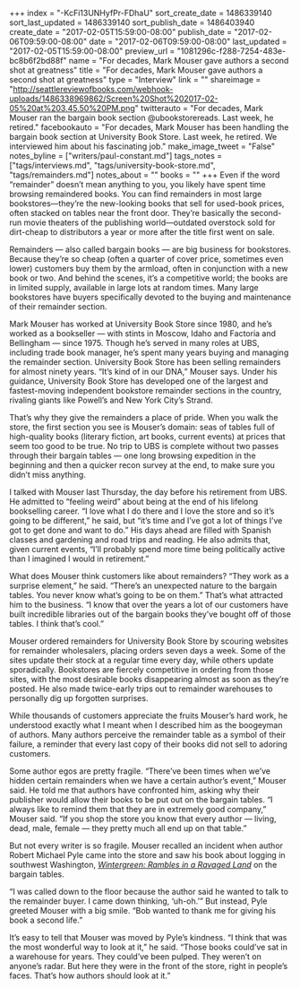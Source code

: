 +++
index = "-KcFi13UNHyfPr-FDhaU"
sort_create_date = 1486339140
sort_last_updated = 1486339140
sort_publish_date = 1486403940
create_date = "2017-02-05T15:59:00-08:00"
publish_date = "2017-02-06T09:59:00-08:00"
date = "2017-02-06T09:59:00-08:00"
last_updated = "2017-02-05T15:59:00-08:00"
preview_url = "1081296c-f288-7254-483e-bc8b6f2bd88f"
name = "For decades, Mark Mouser gave authors a second shot at greatness"
title = "For decades, Mark Mouser gave authors a second shot at greatness"
type = "Interview"
link = ""
shareimage = "http://seattlereviewofbooks.com/webhook-uploads/1486338969862/Screen%20Shot%202017-02-05%20at%203.45.50%20PM.png"
twitterauto = "For decades, Mark Mouser ran the bargain book section @ubookstorereads. Last week, he retired."
facebookauto = "For decades, Mark Mouser has been handling the bargain book section at University Book Store. Last week, he retired. We interviewed him about his fascinating job."
make_image_tweet = "False"
notes_byline = ["writers/paul-constant.md"]
tags_notes = ["tags/interviews.md", "tags/university-book-store.md", "tags/remainders.md"]
notes_about = ""
books = ""
+++
Even if the word “remainder” doesn’t mean anything to you, you likely have spent time browsing remaindered books. You can find remainders in most large bookstores—they’re the new-looking books that sell for used-book prices, often stacked on tables near the front door. They’re basically the second-run movie theaters of the publishing world—outdated overstock sold for dirt-cheap to distributors a year or more after the title first went on sale.

Remainders — also called bargain books — are big business for bookstores. Because they’re so cheap (often a quarter of cover price, sometimes even lower) customers buy them by the armload, often in conjunction with a new book or two. And behind the scenes, it’s a competitive world; the books are in limited supply, available in large lots at random times. Many large bookstores have buyers specifically devoted to the buying and maintenance of their remainder section.

Mark Mouser has worked at University Book Store since 1980, and he’s worked as a bookseller — with stints in Moscow, Idaho and Factoria and Bellingham — since 1975. Though he’s served in many roles at UBS, including trade book manager, he’s spent many years buying and managing the remainder section. University Book Store has been selling remainders for almost ninety years. “It’s kind of in our DNA,” Mouser says. Under his guidance, University Book Store has developed one of the largest and fastest-moving independent bookstore remainder sections in the country, rivaling giants like Powell’s and New York City’s Strand.

 That’s why they give the remainders a place of pride. When you walk the store, the first section you see is Mouser’s domain: seas of tables full of high-quality books (literary fiction, art books, current events) at prices that seem too good to be true. No trip to UBS is complete without two passes through their bargain tables — one long browsing expedition in the beginning and then a quicker recon survey at the end, to make sure you didn’t miss anything.

I talked with Mouser last Thursday, the day before his retirement from UBS. He admitted to “feeling weird” about being at the end of his lifelong bookselling career. “I love what I do there and I love the store and so it’s going to be different,” he said, but “it’s time and I’ve got a lot of things I’ve got to get done and want to do.” His days ahead are filled with Spanish classes and gardening and road trips and reading. He also admits that, given current events, “I’ll probably spend more time being politically active than I imagined I would in retirement.”

What does Mouser think customers like about remainders? “They work as a surprise element,” he said. “There’s an unexpected nature to the bargain tables. You never know what’s going to be on them.” That’s what attracted him to the business. “I know that over the years a lot of our customers have built incredible libraries out of the bargain books they’ve bought off of those tables. I think that’s cool.”

Mouser ordered remainders for University Book Store by scouring websites for remainder wholesalers, placing orders seven days a week. Some of the sites update their stock at a regular time every day, while others update sporadically. Bookstores are fiercely competitive in ordering from those sites, with the most desirable books disappearing almost as soon as they’re posted. He also made twice-early trips out to remainder warehouses to personally dig up forgotten surprises.

While thousands of customers appreciate the fruits Mouser’s hard work, he understood exactly what I meant when I described him as the boogeyman of authors. Many authors perceive the remainder table as a symbol of their failure, a reminder that every last copy of their books did not sell to adoring customers. 

Some author egos are pretty fragile. “There’ve been times when we’ve hidden certain remainders when we have a certain author’s event,” Mouser said. He told me that authors have confronted him, asking why their publisher would allow their books to be put out on the bargain tables. “I always like to remind them that they are in extremely good company,” Mouser said. “If you shop the store you know that every author — living, dead, male, female — they pretty much all end up on that table.”

 But not every writer is so fragile. Mouser recalled an incident when author Robert Michael Pyle came into the store and saw his book about logging in southwest Washington, [*Wintergreen: Rambles in a Ravaged Land*]( http://www.indiebound.org/book/9781570613104) on the bargain tables. 

“I was called down to the floor because the author said he wanted to talk to the remainder buyer. I came down thinking, ‘uh-oh.’” But instead, Pyle greeted Mouser with a big smile. “Bob wanted to thank me for giving his book a second life.” 

It’s easy to tell that Mouser was moved by Pyle’s kindness. “I think that was the most wonderful way to look at it,” he said. “Those books could’ve sat in a warehouse for years. They could’ve been pulped. They weren’t on anyone’s radar. But here they were in the front of the store, right in people’s faces. That’s how authors should look at it.” 
